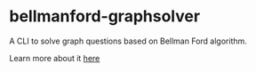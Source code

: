 # bellmanford-graphsolver
A CLI to solve graph questions based on Bellman Ford algorithm.

Learn more about it [here](https://www.geeksforgeeks.org/bellman-ford-algorithm-dp-23/)
